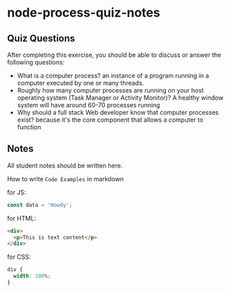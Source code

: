# node-process-quiz-notes

## Quiz Questions

After completing this exercise, you should be able to discuss or answer the following questions:

- What is a computer process?
  an instance of a program running in a computer executed by one or many threads.
- Roughly how many computer processes are running on your host operating system (Task Manager or Activity Monitor)?
  A healthy window system will have around 60-70 processes running
- Why should a full stack Web developer know that computer processes exist?
  because it's the core component that allows a computer to function

## Notes

All student notes should be written here.

How to write `Code Examples` in markdown

for JS:

```javascript
const data = 'Howdy';
```

for HTML:

```html
<div>
  <p>This is text content</p>
</div>
```

for CSS:

```css
div {
  width: 100%;
}
```
